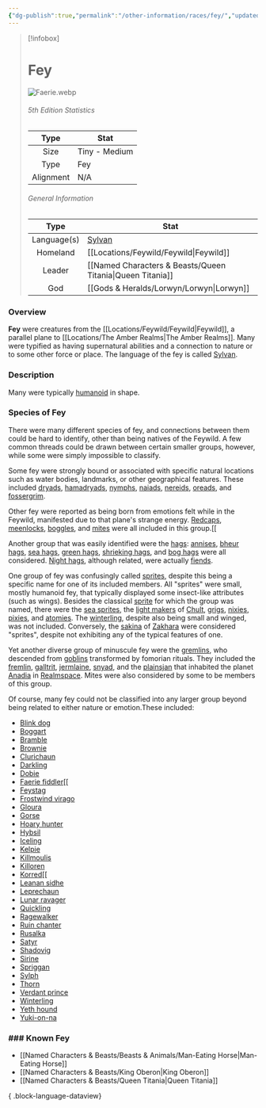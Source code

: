 ```yaml
---
{"dg-publish":true,"permalink":"/other-information/races/fey/","updated":"2025-08-03T15:21:17.466+01:00"}
---
```



 >[!infobox]
> 
> #  Fey
> ![Faerie.webp](/img/user/Admin/Attachments/Faerie.webp)
> ###### 5th Edition Statistics
> 
>  Type | Stat |
> :----: | --- |
>  Size |Tiny - Medium |
>  Type | Fey |
>  Alignment | N/A |
>  
> ###### General Information
> Type | Stat |
>  :----: | --- |
>  Language(s) | [Sylvan](https://forgottenrealms.fandom.com/wiki/Sylvan "Sylvan") |
>  Homeland | [[Locations/Feywild/Feywild\|Feywild]] |
>  Leader | [[Named Characters & Beasts/Queen Titania\|Queen Titania]] |
>  God | [[Gods & Heralds/Lorwyn/Lorwyn\|Lorwyn]] |



### Overview
**Fey** were creatures from the [[Locations/Feywild/Feywild\|Feywild]], a parallel plane to [[Locations/The Amber Realms\|The Amber Realms]]. Many were typified as having supernatural abilities and a connection to nature or to some other force or place. The language of the fey is called [Sylvan](https://forgottenrealms.fandom.com/wiki/Sylvan "Sylvan").

### Description
Many were typically [humanoid](https://forgottenrealms.fandom.com/wiki/Humanoid "Humanoid") in shape.

### Species of Fey
There were many different species of fey, and connections between them could be hard to identify, other than being natives of the Feywild. A few common threads could be drawn between certain smaller groups, however, while some were simply impossible to classify.

Some fey were strongly bound or associated with specific natural locations such as water bodies, landmarks, or other geographical features. These included [dryads](https://forgottenrealms.fandom.com/wiki/Dryad "Dryad"), [hamadryads](https://forgottenrealms.fandom.com/wiki/Hamadryad "Hamadryad"), [nymphs](https://forgottenrealms.fandom.com/wiki/Nymph "Nymph"), [naiads](https://forgottenrealms.fandom.com/wiki/Naiad "Naiad"), [nereids](https://forgottenrealms.fandom.com/wiki/Nereid "Nereid"), [oreads](https://forgottenrealms.fandom.com/wiki/Oread "Oread"), and [fossergrim](https://forgottenrealms.fandom.com/wiki/Fossergrim "Fossergrim").

Other fey were reported as being born from emotions felt while in the Feywild, manifested due to that plane's strange energy. [Redcaps](https://forgottenrealms.fandom.com/wiki/Redcap "Redcap"), [meenlocks](https://forgottenrealms.fandom.com/wiki/Meenlock "Meenlock"), [boggles](https://forgottenrealms.fandom.com/wiki/Boggle "Boggle"), and [mites](https://forgottenrealms.fandom.com/wiki/Mite "Mite") were all included in this group.[[

Another group that was easily identified were the [hags](https://forgottenrealms.fandom.com/wiki/Hag "Hag"): [annises](https://forgottenrealms.fandom.com/wiki/Annis "Annis"), [bheur hags](https://forgottenrealms.fandom.com/wiki/Bheur_hag "Bheur hag"), [sea hags](https://forgottenrealms.fandom.com/wiki/Sea_hag "Sea hag"), [green hags](https://forgottenrealms.fandom.com/wiki/Green_hag "Green hag"), [shrieking hags](https://forgottenrealms.fandom.com/wiki/Shrieking_hag "Shrieking hag"), and [bog hags](https://forgottenrealms.fandom.com/wiki/Bog_hag "Bog hag") were all considered. [Night hags](https://forgottenrealms.fandom.com/wiki/Night_hag "Night hag"), although related, were actually [fiends](https://forgottenrealms.fandom.com/wiki/Fiend "Fiend").

One group of fey was confusingly called [sprites](https://forgottenrealms.fandom.com/wiki/Sprite_\(classification\) "Sprite (classification)"), despite this being a specific name for one of its included members. All "sprites" were small, mostly humanoid fey, that typically displayed some insect-like attributes (such as wings). Besides the classical [sprite](https://forgottenrealms.fandom.com/wiki/Sprite_\(creature\) "Sprite (creature)") for which the group was named, there were the [sea sprites](https://forgottenrealms.fandom.com/wiki/Sea_sprite "Sea sprite"), the [light makers](https://forgottenrealms.fandom.com/wiki/Light_maker "Light maker") of [Chult](https://forgottenrealms.fandom.com/wiki/Chult "Chult"), [grigs](https://forgottenrealms.fandom.com/wiki/Grig "Grig"), [nixies](https://forgottenrealms.fandom.com/wiki/Nixie "Nixie"), [pixies](https://forgottenrealms.fandom.com/wiki/Pixie "Pixie"), and [atomies](https://forgottenrealms.fandom.com/wiki/Atomie "Atomie"). The [winterling](https://forgottenrealms.fandom.com/wiki/Winterling "Winterling"), despite also being small and winged, was not included. Conversely, the [sakina](https://forgottenrealms.fandom.com/wiki/Sakina "Sakina") of [Zakhara](https://forgottenrealms.fandom.com/wiki/Zakhara "Zakhara") were considered "sprites", despite not exhibiting any of the typical features of one.

Yet another diverse group of minuscule fey were the [gremlins](https://forgottenrealms.fandom.com/wiki/Gremlin "Gremlin"), who descended from [goblins](https://forgottenrealms.fandom.com/wiki/Goblin "Goblin") transformed by fomorian rituals. They included the [fremlin](https://forgottenrealms.fandom.com/wiki/Fremlin "Fremlin"), [galltrit](https://forgottenrealms.fandom.com/wiki/Galltrit "Galltrit"), [jermlaine](https://forgottenrealms.fandom.com/wiki/Jermlaine "Jermlaine"), [snyad](https://forgottenrealms.fandom.com/wiki/Snyad "Snyad"), and the [plainsjan](https://forgottenrealms.fandom.com/wiki/Plainsjan "Plainsjan") that inhabited the planet [Anadia](https://forgottenrealms.fandom.com/wiki/Anadia "Anadia") in [Realmspace](https://forgottenrealms.fandom.com/wiki/Realmspace "Realmspace"). Mites were also considered by some to be members of this group.

Of course, many fey could not be classified into any larger group beyond being related to either nature or emotion.These included:
- [Blink dog](https://forgottenrealms.fandom.com/wiki/Blink_dog "Blink dog")
- [Boggart](https://forgottenrealms.fandom.com/wiki/Boggart "Boggart")
- [Bramble](https://forgottenrealms.fandom.com/wiki/Bramble "Bramble")
- [Brownie](https://forgottenrealms.fandom.com/wiki/Brownie "Brownie")
- [Clurichaun](https://forgottenrealms.fandom.com/wiki/Clurichaun "Clurichaun")
- [Darkling](https://forgottenrealms.fandom.com/wiki/Darkling "Darkling")
- [Dobie](https://forgottenrealms.fandom.com/wiki/Dobie "Dobie")
- [Faerie fiddler](https://forgottenrealms.fandom.com/wiki/Faerie_fiddler "Faerie fiddler")[[
- [Feystag](https://forgottenrealms.fandom.com/wiki/Feystag "Feystag")
- [Frostwind virago](https://forgottenrealms.fandom.com/wiki/Frostwind_virago "Frostwind virago")
- [Gloura](https://forgottenrealms.fandom.com/wiki/Gloura "Gloura")
- [Gorse](https://forgottenrealms.fandom.com/wiki/Gorse "Gorse")
- [Hoary hunter](https://forgottenrealms.fandom.com/wiki/Hoary_hunter "Hoary hunter")
- [Hybsil](https://forgottenrealms.fandom.com/wiki/Hybsil "Hybsil")
- [Iceling](https://forgottenrealms.fandom.com/wiki/Iceling "Iceling")
- [Kelpie](https://forgottenrealms.fandom.com/wiki/Kelpie "Kelpie")
- [Killmoulis](https://forgottenrealms.fandom.com/wiki/Killmoulis "Killmoulis")
- [Killoren](https://forgottenrealms.fandom.com/wiki/Killoren "Killoren")
- [Korred](https://forgottenrealms.fandom.com/wiki/Korred "Korred")[[
- [Leanan sidhe](https://forgottenrealms.fandom.com/wiki/Leanan_sidhe "Leanan sidhe")
- [Leprechaun](https://forgottenrealms.fandom.com/wiki/Leprechaun "Leprechaun")
- [Lunar ravager](https://forgottenrealms.fandom.com/wiki/Lunar_ravager "Lunar ravager")
- [Quickling](https://forgottenrealms.fandom.com/wiki/Quickling "Quickling")
- [Ragewalker](https://forgottenrealms.fandom.com/wiki/Ragewalker "Ragewalker")
- [Ruin chanter](https://forgottenrealms.fandom.com/wiki/Ruin_chanter "Ruin chanter")
- [Rusalka](https://forgottenrealms.fandom.com/wiki/Rusalka "Rusalka")
- [Satyr](https://forgottenrealms.fandom.com/wiki/Satyr "Satyr")
- [Shadovig](https://forgottenrealms.fandom.com/wiki/Shadovig "Shadovig")
- [Sirine](https://forgottenrealms.fandom.com/wiki/Sirine "Sirine")
- [Spriggan](https://forgottenrealms.fandom.com/wiki/Spriggan "Spriggan")
- [Sylph](https://forgottenrealms.fandom.com/wiki/Sylph "Sylph")
- [Thorn](https://forgottenrealms.fandom.com/wiki/Thorn_\(fey\) "Thorn (fey)")
- [Verdant prince](https://forgottenrealms.fandom.com/wiki/Verdant_prince "Verdant prince")
- [Winterling](https://forgottenrealms.fandom.com/wiki/Winterling "Winterling")
- [Yeth hound](https://forgottenrealms.fandom.com/wiki/Yeth_hound "Yeth hound")
- [Yuki-on-na](https://forgottenrealms.fandom.com/wiki/Yuki-on-na "Yuki-on-na")

### ### Known Fey
- [[Named Characters & Beasts/Beasts & Animals/Man-Eating Horse\|Man-Eating Horse]]
- [[Named Characters & Beasts/King Oberon\|King Oberon]]
- [[Named Characters & Beasts/Queen Titania\|Queen Titania]]

{ .block-language-dataview}

